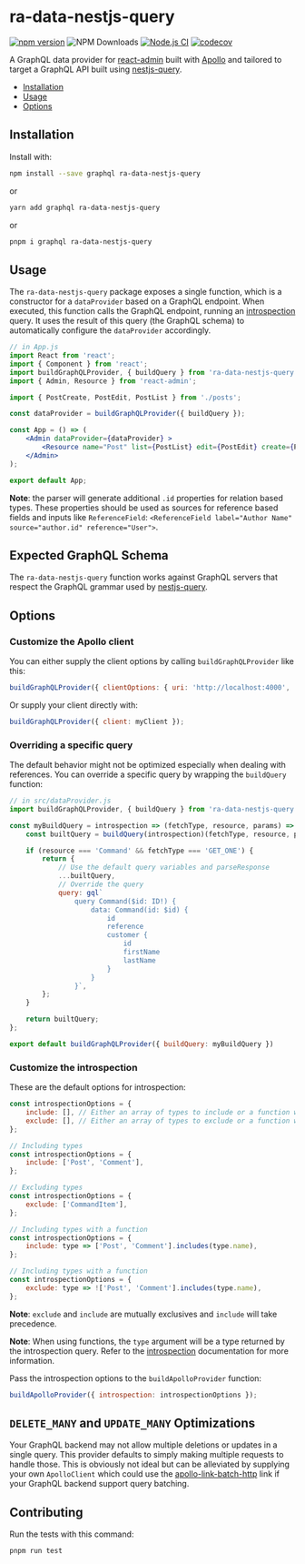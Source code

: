 # ra-data-nestjs-query

[![npm version](https://badge.fury.io/js/ra-data-nestjs-query.svg)](https://badge.fury.io/js/ra-data-nestjs-query)
![NPM Downloads](https://img.shields.io/npm/dm/ra-data-nestjs-query)
[![Node.js CI](https://github.com/mrnkr/ra-data-nestjs-query/actions/workflows/ci.yml/badge.svg)](https://github.com/mrnkr/ra-data-nestjs-query/actions/workflows/ci.yml)
[![codecov](https://codecov.io/github/mrnkr/ra-data-nestjs-query/branch/master/graph/badge.svg?token=8kjno3xUAy)](https://codecov.io/github/mrnkr/ra-data-nestjs-query)

A GraphQL data provider for [react-admin](https://github.com/marmelab/react-admin/)
built with [Apollo](https://www.apollodata.com/) and tailored to target a GraphQL API built using [nestjs-query](https://tripss.github.io/nestjs-query/).

- [Installation](#installation)
- [Usage](#installation)
- [Options](#options)

## Installation

Install with:

```sh
npm install --save graphql ra-data-nestjs-query
```

or

```sh
yarn add graphql ra-data-nestjs-query
```

or

```sh
pnpm i graphql ra-data-nestjs-query
```

## Usage

The `ra-data-nestjs-query` package exposes a single function, which is a constructor for a `dataProvider` based on a GraphQL endpoint. When executed, this function calls the GraphQL endpoint, running an [introspection](https://graphql.org/learn/introspection/) query. It uses the result of this query (the GraphQL schema) to automatically configure the `dataProvider` accordingly.

```jsx
// in App.js
import React from 'react';
import { Component } from 'react';
import buildGraphQLProvider, { buildQuery } from 'ra-data-nestjs-query';
import { Admin, Resource } from 'react-admin';

import { PostCreate, PostEdit, PostList } from './posts';

const dataProvider = buildGraphQLProvider({ buildQuery });

const App = () => (
    <Admin dataProvider={dataProvider} >
        <Resource name="Post" list={PostList} edit={PostEdit} create={PostCreate} />
    </Admin>
);

export default App;
```

**Note**: the parser will generate additional `.id` properties for relation based types. These properties should be used as sources for reference based fields and inputs like `ReferenceField`: `<ReferenceField label="Author Name" source="author.id" reference="User">`.

## Expected GraphQL Schema

The `ra-data-nestjs-query` function works against GraphQL servers that respect the GraphQL grammar used by [nestjs-query](https://tripss.github.io/nestjs-query/).

## Options

### Customize the Apollo client

You can either supply the client options by calling `buildGraphQLProvider` like this:

```js
buildGraphQLProvider({ clientOptions: { uri: 'http://localhost:4000', ...otherApolloOptions } });
```

Or supply your client directly with:

```js
buildGraphQLProvider({ client: myClient });
```

### Overriding a specific query

The default behavior might not be optimized especially when dealing with references. You can override a specific query by wrapping the `buildQuery` function:

```js
// in src/dataProvider.js
import buildGraphQLProvider, { buildQuery } from 'ra-data-nestjs-query';

const myBuildQuery = introspection => (fetchType, resource, params) => {
    const builtQuery = buildQuery(introspection)(fetchType, resource, params);

    if (resource === 'Command' && fetchType === 'GET_ONE') {
        return {
            // Use the default query variables and parseResponse
            ...builtQuery,
            // Override the query
            query: gql`
                query Command($id: ID!) {
                    data: Command(id: $id) {
                        id
                        reference
                        customer {
                            id
                            firstName
                            lastName
                        }
                    }
                }`,
        };
    }

    return builtQuery;
};

export default buildGraphQLProvider({ buildQuery: myBuildQuery })
```

### Customize the introspection

These are the default options for introspection:

```js
const introspectionOptions = {
    include: [], // Either an array of types to include or a function which will be called for every type discovered through introspection
    exclude: [], // Either an array of types to exclude or a function which will be called for every type discovered through introspection
};

// Including types
const introspectionOptions = {
    include: ['Post', 'Comment'],
};

// Excluding types
const introspectionOptions = {
    exclude: ['CommandItem'],
};

// Including types with a function
const introspectionOptions = {
    include: type => ['Post', 'Comment'].includes(type.name),
};

// Including types with a function
const introspectionOptions = {
    exclude: type => !['Post', 'Comment'].includes(type.name),
};
```

**Note**: `exclude` and `include` are mutually exclusives and `include` will take precedence.

**Note**: When using functions, the `type` argument will be a type returned by the introspection query. Refer to the [introspection](https://graphql.org/learn/introspection/) documentation for more information.

Pass the introspection options to the `buildApolloProvider` function:

```js
buildApolloProvider({ introspection: introspectionOptions });
```

## `DELETE_MANY` and `UPDATE_MANY` Optimizations

Your GraphQL backend may not allow multiple deletions or updates in a single query. This provider defaults to simply making multiple requests to handle those. This is obviously not ideal but can be alleviated by supplying your own `ApolloClient` which could use the [apollo-link-batch-http](https://www.apollographql.com/docs/link/links/batch-http.html) link if your GraphQL backend support query batching.

## Contributing

Run the tests with this command:

```sh
pnpm run test
```
